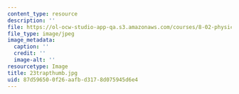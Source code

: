 ```yaml
---
content_type: resource
description: ''
file: https://ol-ocw-studio-app-qa.s3.amazonaws.com/courses/8-02-physics-ii-electricity-and-magnetism-spring-2007/87d596500f26aafbd3178d075945d6e4_23trapthumb.jpg
file_type: image/jpeg
image_metadata:
  caption: ''
  credit: ''
  image-alt: ''
resourcetype: Image
title: 23trapthumb.jpg
uid: 87d59650-0f26-aafb-d317-8d075945d6e4
---
```

